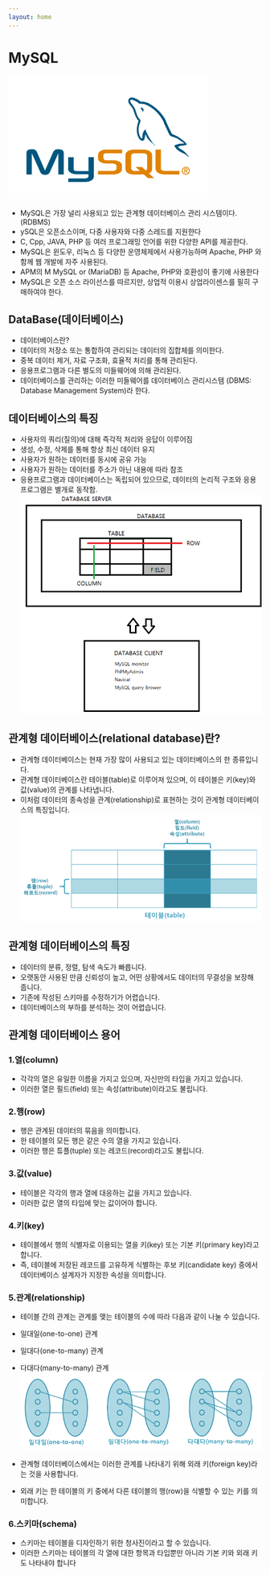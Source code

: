 ```yaml
---
layout: home
---
```


# MySQL
![](./img/mysql.png)<br>
- MySQL은 가장 널리 사용되고 있는 관계형 데이터베이스 관리 시스템이다. (RDBMS)
- ySQL은 오픈소스이며, 다중 사용자와 다중 스레드를 지원한다
- C, Cpp, JAVA, PHP 등 여러 프로그래밍 언어를 위한 다양한 API를 제공한다.
- MySQL은 윈도우, 리눅스 등 다양한 운영체제에서 사용가능하며 Apache, PHP 와 함께 웹 개발에 자주 사용된다. 
- APM의 M MySQL or (MariaDB) 등 Apache, PHP와 호환성이 좋기에 사용한다
- MySQL은 오픈 소스 라이선스를 따르지만, 상업적 이용시 상업라이센스를 필히 구매하여야 한다. 

## DataBase(데이터베이스)
- 데이터베이스란?
- 데이터의 저장소 또는 통합하여 관리되는 데이터의 집합체를 의미한다.
- 중복 데이터 제거, 자료 구조화, 효율적 처리를 통해 관리된다.
- 응용프로그램과 다른 별도의 미들웨어에 의해 관리된다.
- 데이터베이스를 관리하는 이러한 미들웨어를 데이터베이스 관리시스템 (DBMS: Database Management System)라 한다.

## 데이터베이스의 특징
- 사용자의 쿼리(질의)에 대해 즉각적 처리와 응답이 이루어짐
- 생성, 수정, 삭제를 통해 항상 최신 데이터 유지
- 사용자가 원하는 데이터를 동시에 공유 가능
- 사용자가 원하는 데이터를 주소가 아닌 내용에 따라 참조
- 응용프로그램과 데이터베이스는 독립되어 있으므로, 데이터의 논리적 구조와 응용프로그램은 별개로 동작함.
![](./img/mysql2.png)<br>

## 관계형 데이터베이스(relational database)란?
- 관계형 데이터베이스는 현재 가장 많이 사용되고 있는 데이터베이스의 한 종류입니다.
- 관계형 데이터베이스란 테이블(table)로 이루어져 있으며, 이 테이블은 키(key)와 값(value)의 관계를 나타냅니다.
- 이처럼 데이터의 종속성을 관계(relationship)로 표현하는 것이 관계형 데이터베이스의 특징입니다.
![](./img/mysql3.png)<br>

## 관계형 데이터베이스의 특징
- 데이터의 분류, 정렬, 탐색 속도가 빠릅니다.
- 오랫동안 사용된 만큼 신뢰성이 높고, 어떤 상황에서도 데이터의 무결성을 보장해 줍니다.
- 기존에 작성된 스키마를 수정하기가 어렵습니다.
- 데이터베이스의 부하를 분석하는 것이 어렵습니다.

## 관계형 데이터베이스 용어
### 1.열(column)
- 각각의 열은 유일한 이름을 가지고 있으며, 자신만의 타입을 가지고 있습니다.
- 이러한 열은 필드(field) 또는 속성(attribute)이라고도 불립니다.

### 2.행(row)
- 행은 관계된 데이터의 묶음을 의미합니다.
- 한 테이블의 모든 행은 같은 수의 열을 가지고 있습니다.
- 이러한 행은 튜플(tuple) 또는 레코드(record)라고도 불립니다.

 
### 3.값(value)
- 테이블은 각각의 행과 열에 대응하는 값을 가지고 있습니다.
- 이러한 값은 열의 타입에 맞는 값이어야 합니다.

 
### 4.키(key)
- 테이블에서 행의 식별자로 이용되는 열을 키(key) 또는 기본 키(primary key)라고 합니다.
- 즉, 테이블에 저장된 레코드를 고유하게 식별하는 후보 키(candidate key) 중에서 데이터베이스 설계자가 지정한 속성을 의미합니다.

### 5.관계(relationship)
- 테이블 간의 관계는 관계를 맺는 테이블의 수에 따라 다음과 같이 나눌 수 있습니다.
- 일대일(one-to-one) 관계
- 일대다(one-to-many) 관계
- 다대다(many-to-many) 관계
![](./img/mysql4.png)<br>

- 관계형 데이터베이스에서는 이러한 관계를 나타내기 위해 외래 키(foreign key)라는 것을 사용합니다.
- 외래 키는 한 테이블의 키 중에서 다른 테이블의 행(row)을 식별할 수 있는 키를 의미합니다.

### 6.스키마(schema)
- 스키마는 테이블을 디자인하기 위한 청사진이라고 할 수 있습니다.
- 이러한 스키마는 테이블의 각 열에 대한 항목과 타입뿐만 아니라 기본 키와 외래 키도 나타내야 합니다